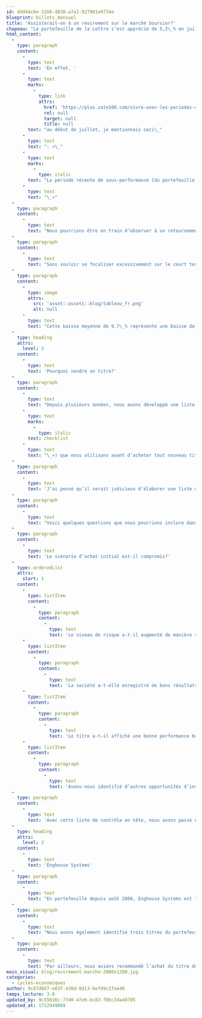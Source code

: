 ```yaml
---
id: ddd4dc6e-3268-4838-a7a1-927901e9734e
blueprint: billets_mensuel
title: 'Assisterait-on à un revirement sur le marché boursier?'
chapeau: "Le portefeuille de la Lettre s’est apprécié de 5,2\_% en juillet, portant à 8,7\_% son rendement depuis le début de 2024 (au 31 juillet). Je n’ai pas l’habitude de commenter les rendements à court terme, mais dans ce cas-ci, cette statistique paraît digne de mention."
html_content:
  -
    type: paragraph
    content:
      -
        type: text
        text: 'En effet, '
      -
        type: text
        marks:
          -
            type: link
            attrs:
              href: 'https://plus.cote100.com/vivre-avec-les-periodes-creuses/'
              rel: null
              target: null
              title: null
        text: "au début de juillet, je mentionnais ceci\_"
      -
        type: text
        text: ": «\_"
      -
        type: text
        marks:
          -
            type: italic
        text: "La période récente de sous-performance [du portefeuille de la Lettre financière COTE 100] (par rapport au S&P\_500) s’explique en grande partie par la performance exceptionnelle de quelques méga-sociétés technologiques… Tout cela pour dire que je crois que la sous-performance de notre portefeuille au cours des derniers trimestres par rapport au S&P\_500 américain ne devrait pas trop nous préoccuper."
      -
        type: text
        text: "\_»"
  -
    type: paragraph
    content:
      -
        type: text
        text: "Nous pourrions être en train d’observer à un retournement sur les marchés boursiers. En effet, l’indice S&P\_500 ne s’est apprécié que de 1,2\_% en juillet, alors que les indices comportant moins de titres technologiques ont mieux performé : le S&P/TSX canadien a augmenté de 5,9\_%, le Dow Jones Industrial Average de 4,5\_% et le Russell 2000 (composé de 2\_000 sociétés américaines de plus petites capitalisations) de 10,1\_%."
  -
    type: paragraph
    content:
      -
        type: text
        text: "Sans vouloir se focaliser excessivement sur le court terme, le retournement des marchés a débuté le 11 juillet dernier, date à laquelle un rapport économique a indiqué un taux d’inflation moins élevé que prévu aux États-Unis. Depuis cette date, ce sont surtout les méga-capitalisations de l’indice qui ont écopé, en particulier les «\_sept magnifiques\_»\_:"
  -
    type: paragraph
    content:
      -
        type: image
        attrs:
          src: 'asset::assets::blog/tableau_fr.png'
          alt: null
      -
        type: text
        text: "Cette baisse moyenne de 9,7\_% représente une baisse de capitalisation boursière d’environ 528\_G$\_US. Il est sûrement trop tôt pour confirmer un renversement de marché, mais je demeure convaincu que la performance des sept magnifiques sera moins élevée que celle du reste du marché boursier au cours des années à venir."
  -
    type: heading
    attrs:
      level: 2
    content:
      -
        type: text
        text: 'Pourquoi vendre un titre?'
  -
    type: paragraph
    content:
      -
        type: text
        text: "Depuis plusieurs années, nous avons développé une liste de contrôle («\_"
      -
        type: text
        marks:
          -
            type: italic
        text: checklist
      -
        type: text
        text: "\_») que nous utilisons avant d’acheter tout nouveau titre. Au fil du temps, nous avons enrichi cette liste afin de minimiser les risques et d’éviter les erreurs récurrentes."
  -
    type: paragraph
    content:
      -
        type: text
        text: 'J’ai pensé qu’il serait judicieux d’élaborer une liste de contrôle similaire pour évaluer les titres que nous détenons déjà en portefeuille. En effet, vendre un titre existant est souvent plus difficile qu’en acheter un nouveau. Une liste de contrôle pourrait améliorer notre processus de décision quant aux titres à vendre.'
  -
    type: paragraph
    content:
      -
        type: text
        text: "Voici quelques questions que nous pourrions inclure dans cette liste de contrôle\_:"
  -
    type: paragraph
    content:
      -
        type: text
        text: 'Le scénario d’achat initial est-il compromis?'
  -
    type: orderedList
    attrs:
      start: 1
    content:
      -
        type: listItem
        content:
          -
            type: paragraph
            content:
              -
                type: text
                text: 'Le niveau de risque a-t-il augmenté de manière significative? Cela peut résulter d’une acquisition majeure, d’un changement stratégique dans l’entreprise ou de niveaux de dette jugés excessifs.'
      -
        type: listItem
        content:
          -
            type: paragraph
            content:
              -
                type: text
                text: 'La société a-t-elle enregistré de bons résultats financiers au cours des cinq dernières années?'
      -
        type: listItem
        content:
          -
            type: paragraph
            content:
              -
                type: text
                text: 'Le titre a-t-il affiché une bonne performance boursière sur une période de plus de cinq ans? Il est rare selon moi que le marché se trompe sur un titre pendant une période aussi longue que cinq ans.'
      -
        type: listItem
        content:
          -
            type: paragraph
            content:
              -
                type: text
                text: 'Avons-nous identifié d’autres opportunités d’investissement plus attrayantes?'
  -
    type: paragraph
    content:
      -
        type: text
        text: 'Avec cette liste de contrôle en tête, nous avons passé en revue les titres du portefeuille de la Lettre financière COTE 100 afin d’identifier ceux qui pourraient être vendus ou qui font l’objet de questionnement. Voici les titres que nous avons sélectionnés :'
  -
    type: heading
    attrs:
      level: 2
    content:
      -
        type: text
        text: 'Enghouse Systems'
  -
    type: paragraph
    content:
      -
        type: text
        text: "En portefeuille depuis août 2000, Enghouse Systems est le plus ancien titre de notre portefeuille. Cependant, nous comptons vendre nos actions au cours des prochains mois. Bien que l’entreprise ait affiché une excellente performance financière au cours des vingt dernières années, nous sommes déçus de ses résultats depuis environ cinq ans. Entre 2019 et aujourd’hui, les revenus ont enregistré une croissance annuelle composée de seulement 7,2\_%. De plus, les bénéfices par action (BPA) sont passés de 1,42\_$ à 1,49\_$, ce qui correspond à une croissance annuelle composée anémique de 1,1\_%. En prenant comme référence l’année 2019, nous faisons abstraction de la période pandémique qui a artificiellement gonflé les revenus et les BPA en 2020 et 2021. De plus, le titre a déçu sur les cinq dernières années : il valait plus de 38\_$ il y a cinq ans, contre un peu moins de 31 $ aujourd’hui."
  -
    type: paragraph
    content:
      -
        type: text
        text: "Nous avons également identifié trois titres du portefeuille pour lesquels nous avons des réserves quant aux perspectives à long terme\_: Alibaba, CarMax et MSC Industrial Direct. Pour le moment, nous maintenons ces titres, mais ils seront réévalués dans les mois à venir."
  -
    type: paragraph
    content:
      -
        type: text
        text: "Par ailleurs, nous avions recommandé l’achat du titre de la société LKQ («\_LKQ\_», 41,50\_$) dans un «\_Pleins feux\_» en août 2023, alors qu’il se négociant près de 53\_$. Malgré la baisse du titre depuis lors, nous recommandons maintenant de le vendre. La performance financière de la société laisse à désirer et son bilan s’est notablement détérioré depuis l’acquisition d’Uni-Select. Nous avons aussi des doutes quant à sa capacité de restructurer ses activités en Europe, en raison de la réglementation stricte qui caractérise ce continent."
main_visual: blog/revirement-marche-2000x1200.jpg
categories:
  - cycles-economiques
author: 9c87d8d7-e83f-438d-8d13-6efd9c2fae40
temps_lecture: 3.0
updated_by: 9c55616c-7340-47e9-bc83-f0bc3da40785
updated_at: 1722949869
---
```

